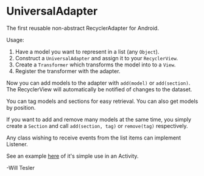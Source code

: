 # UniversalAdapter
The first reusable non-abstract RecyclerAdapter for Android.

Usage:

1. Have a model you want to represent in a list (any `Object`).
2. Construct a `UniversalAdapter` and assign it to your `RecyclerView`.
2. Create a `Transformer` which transforms the model into to a `View`.
3. Register the transformer with the adapter.

Now you can add models to the adapter with `add(model)` or `add(section)`. 
The RecyclerView will automatically be notified of changes to the dataset.
  
You can tag models and sections for easy retrieval. You can also get models by position.

If you want to add and remove many models at the same time, you simply create a 
`Section` and call `add(section, tag)` or `remove(tag)` respectively.
  
Any class wishing to receive events from the list items can implement Listener.

See an example [here](app/src/main/java/will/tesler/asymmetricadapter/UniversalAdapterActivity.java) of it's simple use in an Activity.

-Will Tesler
